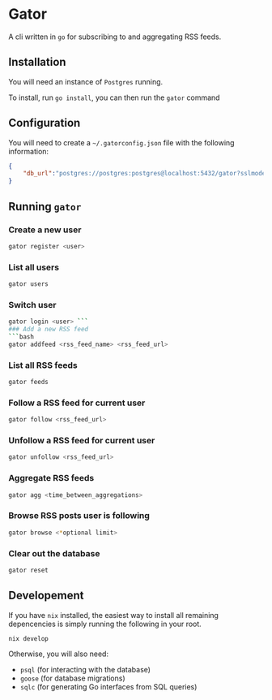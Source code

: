 # Gator

A cli written in `go` for subscribing to and aggregating RSS feeds.

## Installation

You will need an instance of `Postgres` running.

To install, run `go install`, you can then run the `gator` command

## Configuration

You will need to create a `~/.gatorconfig.json` file with the following information:
```json
{
    "db_url":"postgres://postgres:postgres@localhost:5432/gator?sslmode=disable",
}

```
## Running `gator`
### Create a new user
```bash
gator register <user>
```

### List all users
```bash
gator users
```
### Switch user
```bash
gator login <user> ```
### Add a new RSS feed
```bash
gator addfeed <rss_feed_name> <rss_feed_url>
```
### List all RSS feeds
```bash
gator feeds
```
### Follow a RSS feed for current user
```bash
gator follow <rss_feed_url>
```
### Unfollow a RSS feed for current user
```bash
gator unfollow <rss_feed_url>
```
### Aggregate RSS feeds
```bash
gator agg <time_between_aggregations>
```
### Browse RSS posts user is following
```bash
gator browse <*optional limit>
```
### Clear out the database
```bash
gator reset
```
## Developement

If you have `nix` installed, the easiest way to install all remaining depencencies is simply running the following in your root.
```bash
nix develop
```

Otherwise, you will also need:
- `psql` (for interacting with the database)
- `goose` (for database migrations)
- `sqlc` (for generating Go interfaces from SQL queries)


